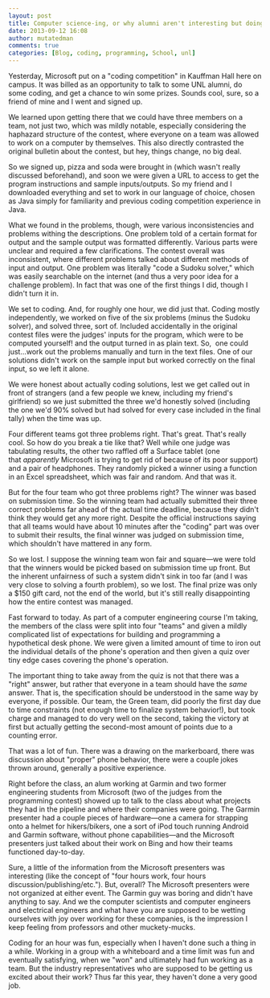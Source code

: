 ```yaml
---
layout: post
title: Computer science-ing, or why alumni aren't interesting but doing work is fun
date: 2013-09-12 16:08
author: mutatedman
comments: true
categories: [Blog, coding, programming, School, unl]
---
```

Yesterday, Microsoft put on a "coding competition" in Kauffman Hall here on campus. It was billed as an opportunity to talk to some UNL alumni, do some coding, and get a chance to win some prizes. Sounds cool, sure, so a friend of mine and I went and signed up.

We learned upon getting there that we could have three members on a team, not just two, which was mildly notable, especially considering the haphazard structure of the contest, where everyone on a team was allowed to work on a computer by themselves. This also directly contrasted the original bulletin about the contest, but hey, things change, no big deal.

So we signed up, pizza and soda were brought in (which wasn't really discussed beforehand), and soon we were given a URL to access to get the program instructions and sample inputs/outputs. So my friend and I downloaded everything and set to work in our language of choice, chosen as Java simply for familiarity and previous coding competition experience in Java.

What we found in the problems, though, were various inconsistencies and problems withing the descriptions. One problem told of a certain format for output and the sample output was formatted differently. Various parts were unclear and required a few clarifications. The contest overall was inconsistent, where different problems talked about different methods of input and output. One problem was literally "code a Sudoku solver," which was easily searchable on the internet (and thus a very poor idea for a challenge problem). In fact that was one of the first things I did, though I didn't turn it in.

We set to coding. And, for roughly one hour, we did just that. Coding mostly independently, we worked on five of the six problems (minus the Sudoku solver), and solved three, sort of. Included accidentally in the original contest files were the judges' inputs for the program, which were to be computed yourself! and the output turned in as plain text. So,  one could just…work out the problems manually and turn in the text files. One of our solutions didn't work on the sample input but worked correctly on the final input, so we left it alone.

We were honest about actually coding solutions, lest we get called out in front of strangers (and a few people we knew, including my friend's girlfriend) so we just submitted the three we'd honestly solved (including the one we'd 90% solved but had solved for every case included in the final tally) when the time was up.

Four different teams got three problems right. That's great. That's really cool. So how do you break a tie like that? Well while one judge was tabulating results, the other two raffled off a Surface tablet (one that <em>apparently</em> Microsoft is trying to get rid of because of its poor support) and a pair of headphones. They randomly picked a winner using a function in an Excel spreadsheet, which was fair and random. And that was it.<em>
</em>

But for the four team who got three problems right? The winner was based on submission time. So the winning team had actually submitted their three correct problems far ahead of the actual time deadline, because they didn't think they would get any more right. Despite the official instructions saying that all teams would have about 10 minutes after the "coding" part was over to submit their results, the final winner was judged on submission time, which shouldn't have mattered in any form.

So we lost. I suppose the winning team won fair and square—we were told that the winners would be picked based on submission time up front. But the inherent unfairness of such a system didn't sink in too far (and I was very close to solving a fourth problem), so we lost. The final prize was only a $150 gift card, not the end of the world, but it's still really disappointing how the entire contest was managed.

Fast forward to today. As part of a computer engineering course I'm taking, the members of the class were split into four "teams" and given a mildly complicated list of expectations for building and programming a hypothetical desk phone. We were given a limited amount of time to iron out the individual details of the phone's operation and then given a quiz over tiny edge cases covering the phone's operation.

The important thing to take away from the quiz is not that there was a "right" answer, but rather that everyone in a team should have the <em>same</em> answer. That is, the specification should be understood in the same way by everyone, if possible. Our team, the Green team, did poorly the first day due to time constraints (not enough time to finalize system behavior!), but took charge and managed to do very well on the second, taking the victory at first but actually getting the second-most amount of points due to a counting error.

That was a lot of fun. There was a drawing on the markerboard, there was discussion about "proper" phone behavior, there were a couple jokes thrown around, generally a positive experience.

Right before the class, an alum working at Garmin and two former engineering students from Microsoft (two of the judges from the programming contest) showed up to talk to the class about what projects they had in the pipeline and where their companies were going. The Garmin presenter had a couple pieces of hardware—one a camera for strapping onto a helmet for hikers/bikers, one a sort of iPod touch running Android and Garmin software, without phone capabilities—and the Microsoft presenters just talked about their work on Bing and how their teams functioned day-to-day.

Sure, a little of the information from the Microsoft presenters was interesting (like the concept of "four hours work, four hours discussion/publishing/etc."). But, overall? The Microsoft presenters were not organized at either event. The Garmin guy was boring and didn't have anything to say. And we the computer scientists and computer engineers and electrical engineers and what have you are supposed to be wetting ourselves with joy over working for these companies, is the impression I keep feeling from professors and other muckety-mucks.

Coding for an hour was fun, especially when I haven't done such a thing in a while. Working in a group with a whiteboard and a time limit was fun and eventually satisfying, when we "won" and ultimately had fun working as a team. But the industry representatives who are supposed to be getting us excited about their work? Thus far this year, they haven't done a very good job.
